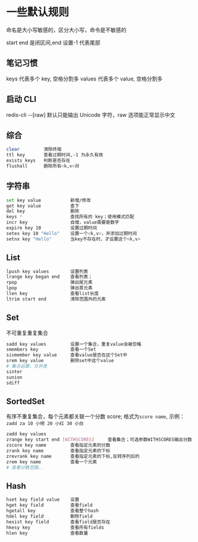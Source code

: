 # 一些默认规则

命名是大小写敏感的，区分大小写，命令是不敏感的

start end 是闭区间,end 设置-1 代表尾部

## 笔记习惯

keys 代表多个 key, 空格分割多
values 代表多个 value, 空格分割多

## 启动 CLI

redis-cli --[raw] 默认只能输出 Unicode 字符，raw 选项能正常显示中文

## 综合

```sh
clear         清除终端
ttl key       查看过期时间,-1 为永久有效
exists keys   判断是否存在
flushall      删除所有<k,v>对
```

## 字符串

```sh
set key value           新增/修改
get key value           查下
del key                 删除
keys *                  查找所有的 key；使用模式匹配
incr key                自增，value需要是数字
expire key 10           设置过期时间
setex key 10 "Hello"    设置一个<k,v>，并添加过期时间
setnx key "Hello"       当key不存在时，才设置这个<k,v>
```

## List

```sh
lpush key values        设置列表
lrange key began end    查看列表；
rpop                    弹出尾元素
lpop                    弹出首元素
llen key                查看list长度
ltrim start end         清除范围外的元素
```

## Set

不可重复重复集合

```sh
sadd key values         设置一个集合，重复value会被忽略
smembers key            查看一个Set
sismember key value     查看value是否在这个Set中
srem key value          删除set中这个value
# 集合运算，交并差
sinter
sunion
sdiff
```

## SortedSet

有序不重复集合，每个元素都关联一个分数 score;
格式为`score name`, 示例：`zadd za 10 小明 20 小红 30 小白`

```sh
zadd key values
zrange key start end [WITHSCORES]     查看集合；可选参数WITHSCORES输出分数
zscore key name         查看指定元素的分数
zrank key name          查看指定元素的下标
zrevrank key name       查看指定元素的下标,反转序列后的
zrem key name           查看一个元素
# 查看分数范围..
```

## Hash

```sh
hset key field value    设置
hget key field          查看field
hgetall key             查看整个hash
hdel key field          删除field
hexist key field        查看field是否存在
hkesy key               查看所有fields
hlen key                查看数量

```
